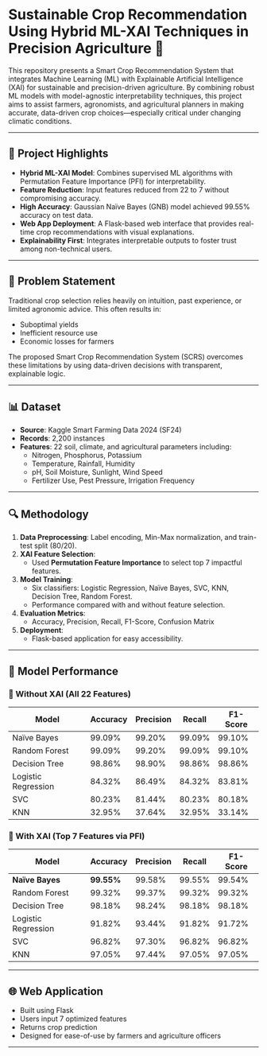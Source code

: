 # Sustainable Crop Recommendation Using Hybrid ML-XAI Techniques in Precision Agriculture 🌱

This repository presents a Smart Crop Recommendation System that integrates Machine Learning (ML) with Explainable Artificial Intelligence (XAI) for sustainable and precision-driven agriculture. By combining robust ML models with model-agnostic interpretability techniques, this project aims to assist farmers, agronomists, and agricultural planners in making accurate, data-driven crop choices—especially critical under changing climatic conditions.

---

## 🚀 Project Highlights

- **Hybrid ML-XAI Model**: Combines supervised ML algorithms with Permutation Feature Importance (PFI) for interpretability.
- **Feature Reduction**: Input features reduced from 22 to 7 without compromising accuracy.
- **High Accuracy**: Gaussian Naïve Bayes (GNB) model achieved 99.55% accuracy on test data.
- **Web App Deployment**: A Flask-based web interface that provides real-time crop recommendations with visual explanations.
- **Explainability First**: Integrates interpretable outputs to foster trust among non-technical users.

---

## 📌 Problem Statement

Traditional crop selection relies heavily on intuition, past experience, or limited agronomic advice. This often results in:

- Suboptimal yields
- Inefficient resource use
- Economic losses for farmers

The proposed Smart Crop Recommendation System (SCRS) overcomes these limitations by using data-driven decisions with transparent, explainable logic.

---

## 📊 Dataset

- **Source**: Kaggle Smart Farming Data 2024 (SF24)
- **Records**: 2,200 instances
- **Features**: 22 soil, climate, and agricultural parameters including:
  - Nitrogen, Phosphorus, Potassium
  - Temperature, Rainfall, Humidity
  - pH, Soil Moisture, Sunlight, Wind Speed
  - Fertilizer Use, Pest Pressure, Irrigation Frequency

---

## 🔍 Methodology

1. **Data Preprocessing**: Label encoding, Min-Max normalization, and train-test split (80/20).
2. **XAI Feature Selection**:
   - Used **Permutation Feature Importance** to select top 7 impactful features.
3. **Model Training**:
   - Six classifiers: Logistic Regression, Naïve Bayes, SVC, KNN, Decision Tree, Random Forest.
   - Performance compared with and without feature selection.
4. **Evaluation Metrics**:
   - Accuracy, Precision, Recall, F1-Score, Confusion Matrix
5. **Deployment**:
   - Flask-based application for easy accessibility.

---

## 🧠 Model Performance

### 🔹 Without XAI (All 22 Features)

| Model               | Accuracy | Precision | Recall | F1-Score |
|---------------------|----------|-----------|--------|----------|
| Naïve Bayes         | 99.09%   | 99.20%    | 99.09% | 99.10%   |
| Random Forest       | 99.09%   | 99.20%    | 99.09% | 99.10%   |
| Decision Tree       | 98.86%   | 98.90%    | 98.86% | 98.86%   |
| Logistic Regression | 84.32%   | 86.49%    | 84.32% | 83.81%   |
| SVC                 | 80.23%   | 81.44%    | 80.23% | 80.18%   |
| KNN                 | 32.95%   | 37.64%    | 32.95% | 33.14%   |

### 🔹 With XAI (Top 7 Features via PFI)

| Model               | Accuracy | Precision | Recall | F1-Score |
|---------------------|----------|-----------|--------|----------|
| **Naïve Bayes**     | **99.55%** | 99.58%  | 99.55% | 99.54%   |
| Random Forest       | 99.32%   | 99.37%    | 99.32% | 99.32%   |
| Decision Tree       | 98.18%   | 98.24%    | 98.18% | 98.18%   |
| Logistic Regression | 91.82%   | 93.44%    | 91.82% | 91.72%   |
| SVC                 | 96.82%   | 97.30%    | 96.82% | 96.82%   |
| KNN                 | 97.05%   | 97.44%    | 97.05% | 97.05%   |

---

## 🌐 Web Application

- Built using Flask
- Users input 7 optimized features
- Returns crop prediction
- Designed for ease-of-use by farmers and agriculture officers

---

